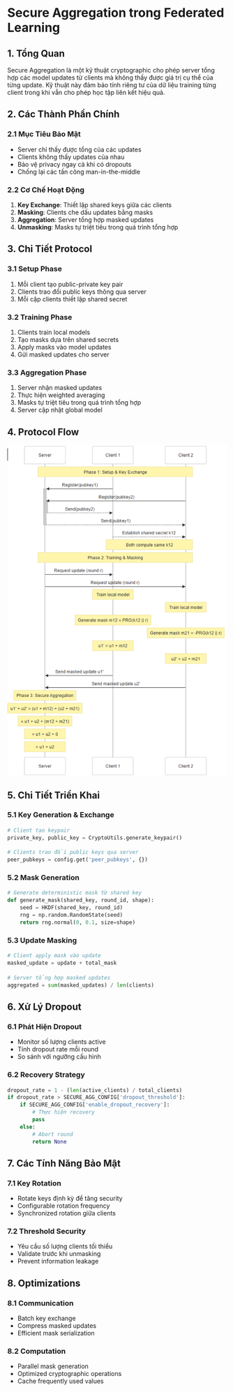# Secure Aggregation trong Federated Learning

## 1. Tổng Quan

Secure Aggregation là một kỹ thuật cryptographic cho phép server tổng hợp các model updates từ clients mà không thấy được giá trị cụ thể của từng update. Kỹ thuật này đảm bảo tính riêng tư của dữ liệu training từng client trong khi vẫn cho phép học tập liên kết hiệu quả.

## 2. Các Thành Phần Chính

### 2.1 Mục Tiêu Bảo Mật
- Server chỉ thấy được tổng của các updates
- Clients không thấy updates của nhau
- Bảo vệ privacy ngay cả khi có dropouts
- Chống lại các tấn công man-in-the-middle

### 2.2 Cơ Chế Hoạt Động
1. **Key Exchange**: Thiết lập shared keys giữa các clients
2. **Masking**: Clients che dấu updates bằng masks 
3. **Aggregation**: Server tổng hợp masked updates
4. **Unmasking**: Masks tự triệt tiêu trong quá trình tổng hợp

## 3. Chi Tiết Protocol

### 3.1 Setup Phase
1. Mỗi client tạo public-private key pair
2. Clients trao đổi public keys thông qua server
3. Mỗi cặp clients thiết lập shared secret

### 3.2 Training Phase
1. Clients train local models
2. Tạo masks dựa trên shared secrets
3. Apply masks vào model updates
4. Gửi masked updates cho server

### 3.3 Aggregation Phase
1. Server nhận masked updates
2. Thực hiện weighted averaging
3. Masks tự triệt tiêu trong quá trình tổng hợp
4. Server cập nhật global model

## 4. Protocol Flow
![alt text](image.png)
## 5. Chi Tiết Triển Khai 

### 5.1 Key Generation & Exchange
```python
# Client tạo keypair
private_key, public_key = CryptoUtils.generate_keypair()

# Clients trao đổi public keys qua server
peer_pubkeys = config.get('peer_pubkeys', {})
```

### 5.2 Mask Generation
```python
# Generate deterministic mask từ shared key
def generate_mask(shared_key, round_id, shape):
    seed = HKDF(shared_key, round_id) 
    rng = np.random.RandomState(seed)
    return rng.normal(0, 0.1, size=shape)
```

### 5.3 Update Masking
```python
# Client apply mask vào update
masked_update = update + total_mask

# Server tổng hợp masked updates
aggregated = sum(masked_updates) / len(clients)
```

## 6. Xử Lý Dropout

### 6.1 Phát Hiện Dropout
- Monitor số lượng clients active
- Tính dropout rate mỗi round
- So sánh với ngưỡng cấu hình

### 6.2 Recovery Strategy
```python
dropout_rate = 1 - (len(active_clients) / total_clients)
if dropout_rate > SECURE_AGG_CONFIG['dropout_threshold']:
    if SECURE_AGG_CONFIG['enable_dropout_recovery']:
        # Thực hiện recovery
        pass
    else:
        # Abort round
        return None
```

## 7. Các Tính Năng Bảo Mật

### 7.1 Key Rotation
- Rotate keys định kỳ để tăng security
- Configurable rotation frequency
- Synchronized rotation giữa clients

### 7.2 Threshold Security
- Yêu cầu số lượng clients tối thiểu
- Validate trước khi unmasking
- Prevent information leakage

## 8. Optimizations

### 8.1 Communication
- Batch key exchange
- Compress masked updates
- Efficient mask serialization

### 8.2 Computation  
- Parallel mask generation
- Optimized cryptographic operations
- Cache frequently used values